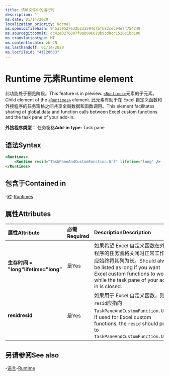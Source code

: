 ```yaml
---
title: 清单文件中的运行时
description: ''
ms.date: 01/14/2020
localization_priority: Normal
ms.openlocfilehash: 945a30527632b23a594d7bfb82cec94e74754249
ms.sourcegitcommit: dc42e0276007f8ab006028b9cd0cc1526c1bd100
ms.translationtype: MT
ms.contentlocale: zh-CN
ms.lasthandoff: 01/14/2020
ms.locfileid: "41120633"
---
```

# <a name="runtime-element"></a><span data-ttu-id="ff4ba-102">Runtime 元素</span><span class="sxs-lookup"><span data-stu-id="ff4ba-102">Runtime element</span></span>

<span data-ttu-id="ff4ba-103">此功能处于预览阶段。</span><span class="sxs-lookup"><span data-stu-id="ff4ba-103">This feature is in preview.</span></span> <span data-ttu-id="ff4ba-104">[`<Runtimes>`](runtime.md)元素的子元素。</span><span class="sxs-lookup"><span data-stu-id="ff4ba-104">Child element of the [`<Runtimes>`](runtime.md) element.</span></span> <span data-ttu-id="ff4ba-105">此元素有助于在 Excel 自定义函数和外接程序的任务窗格之间共享全局数据和函数调用。</span><span class="sxs-lookup"><span data-stu-id="ff4ba-105">This element facilitates sharing of global data and function calls between Excel custom functions and the task pane of your add-in.</span></span>

<span data-ttu-id="ff4ba-106">**外接程序类型：** 任务窗格</span><span class="sxs-lookup"><span data-stu-id="ff4ba-106">**Add-in type:** Task pane</span></span>

## <a name="syntax"></a><span data-ttu-id="ff4ba-107">语法</span><span class="sxs-lookup"><span data-stu-id="ff4ba-107">Syntax</span></span>

```XML
<Runtimes>
    <Runtime resid="TaskPaneAndCustomFunction.Url" lifetime="long" />
</Runtimes>
```

## <a name="contained-in"></a><span data-ttu-id="ff4ba-108">包含于</span><span class="sxs-lookup"><span data-stu-id="ff4ba-108">Contained in</span></span>

<span data-ttu-id="ff4ba-109">-[时](runtimes.md)</span><span class="sxs-lookup"><span data-stu-id="ff4ba-109">-[Runtimes](runtimes.md)</span></span>

## <a name="attributes"></a><span data-ttu-id="ff4ba-110">属性</span><span class="sxs-lookup"><span data-stu-id="ff4ba-110">Attributes</span></span>

|  <span data-ttu-id="ff4ba-111">属性</span><span class="sxs-lookup"><span data-stu-id="ff4ba-111">Attribute</span></span>  |  <span data-ttu-id="ff4ba-112">必需</span><span class="sxs-lookup"><span data-stu-id="ff4ba-112">Required</span></span>  |  <span data-ttu-id="ff4ba-113">Description</span><span class="sxs-lookup"><span data-stu-id="ff4ba-113">Description</span></span>  |
|:-----|:-----|:-----|
|  <span data-ttu-id="ff4ba-114">**生存时间 = "long"**</span><span class="sxs-lookup"><span data-stu-id="ff4ba-114">**lifetime="long"**</span></span>  |  <span data-ttu-id="ff4ba-115">是</span><span class="sxs-lookup"><span data-stu-id="ff4ba-115">Yes</span></span>  | <span data-ttu-id="ff4ba-116">如果希望 Excel 自定义函数在外接程序的任务窗格关闭时正常工作，应始终将其列为长。</span><span class="sxs-lookup"><span data-stu-id="ff4ba-116">Should always be listed as long if you want Excel custom functions to work while the task pane of your add-in is closed.</span></span> |
|  <span data-ttu-id="ff4ba-117">**resid**</span><span class="sxs-lookup"><span data-stu-id="ff4ba-117">**resid**</span></span>  |  <span data-ttu-id="ff4ba-118">是</span><span class="sxs-lookup"><span data-stu-id="ff4ba-118">Yes</span></span>  | <span data-ttu-id="ff4ba-119">如果用于 Excel 自定义函数，则`resid`应指向`TaskPaneAndCustomFunction.Url`。</span><span class="sxs-lookup"><span data-stu-id="ff4ba-119">If used for Excel custom functions, the `resid` should point to `TaskPaneAndCustomFunction.Url`.</span></span> |

## <a name="see-also"></a><span data-ttu-id="ff4ba-120">另请参阅</span><span class="sxs-lookup"><span data-stu-id="ff4ba-120">See also</span></span>

<span data-ttu-id="ff4ba-121">-[语言](runtime.md)</span><span class="sxs-lookup"><span data-stu-id="ff4ba-121">-[Runtime](runtime.md)</span></span>
